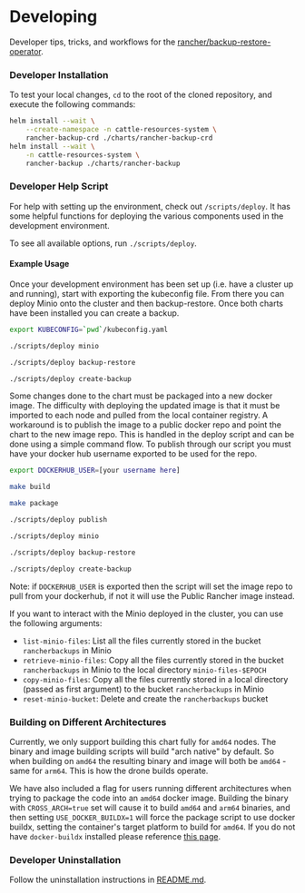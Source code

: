 # Developing

Developer tips, tricks, and workflows for the [rancher/backup-restore-operator](https://github.com/rancher/backup-restore-operator).

### Developer Installation

To test your local changes, `cd` to the root of the cloned repository, and execute the following commands:

```bash
helm install --wait \
    --create-namespace -n cattle-resources-system \
    rancher-backup-crd ./charts/rancher-backup-crd
helm install --wait \
    -n cattle-resources-system \
    rancher-backup ./charts/rancher-backup
```

### Developer Help Script
For help with setting up the environment, check out `/scripts/deploy`. It has some helpful functions for deploying the various components used in the development environment.

To see all available options, run `./scripts/deploy`.

#### Example Usage

Once your development environment has been set up (i.e. have a cluster up and running), start with exporting the kubeconfig file. From there you can deploy Minio onto the cluster and then backup-restore. Once both charts have been installed you can create a backup. 

```bash
export KUBECONFIG=`pwd`/kubeconfig.yaml

./scripts/deploy minio

./scripts/deploy backup-restore

./scripts/deploy create-backup
```

Some changes done to the chart must be packaged into a new docker image. The difficulty with deploying the updated image is that it must be imported to each node and pulled from the local container registry. A workaround is to publish the image to a public docker repo and point the chart to the new image repo. This is handled in the deploy script and can be done using a simple command flow. To publish through our script you must have your docker hub username exported to be used for the repo.

```bash
export DOCKERHUB_USER=[your username here]

make build

make package

./scripts/deploy publish

./scripts/deploy minio

./scripts/deploy backup-restore

./scripts/deploy create-backup
```

Note: if `DOCKERHUB_USER` is exported then the script will set the image repo to pull from your dockerhub, if not it will use the Public Rancher image instead.

If you want to interact with the Minio deployed in the cluster, you can use the following arguments:

* `list-minio-files`: List all the files currently stored in the bucket `rancherbackups` in Minio
* `retrieve-minio-files`: Copy all the files currently stored in the bucket `rancherbackups` in Minio to the local directory `minio-files-$EPOCH`
* `copy-minio-files`: Copy all the files currently stored in a local directory (passed as first argument) to the bucket `rancherbackups` in Minio
* `reset-minio-bucket`: Delete and create the `rancherbackups` bucket

### Building on Different Architectures

Currently, we only support building this chart fully for `amd64` nodes. The binary and image building scripts will build "arch native" by default.
So when building on `amd64` the resulting binary and image will both be `amd64` - same for `arm64`. This is how the drone builds operate.

We have also included a flag for users running different architectures when trying to package the code into an `amd64` docker image. Building the binary with `CROSS_ARCH=true` set will cause it to build `amd64` and `arm64` binaries, and then setting `USE_DOCKER_BUILDX=1` will force the package script to use docker buildx, setting the container's target platform to build for `amd64`. If you do not have `docker-buildx` installed please reference [this page](https://docs.docker.com/buildx/working-with-buildx/).


### Developer Uninstallation

Follow the uninstallation instructions in [README.md](./README.md).
